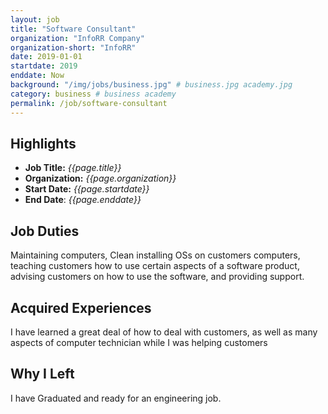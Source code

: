 ```yaml
---
layout: job
title: "Software Consultant"
organization: "InfoRR Company"
organization-short: "InfoRR"
date: 2019-01-01
startdate: 2019
enddate: Now
background: "/img/jobs/business.jpg" # business.jpg academy.jpg
category: business # business academy
permalink: /job/software-consultant
---
```


## Highlights

- **Job Title:** _{{page.title}}_
- **Organization:** _{{page.organization}}_
- **Start Date:** _{{page.startdate}}_
- **End Date**: _{{page.enddate}}_

## Job Duties

Maintaining computers, Clean installing OSs on customers computers, teaching customers how to use certain aspects of a software product, advising customers on how to use the software, and providing support.

## Acquired Experiences

I have learned a great deal of how to deal with customers, as well as many aspects of computer technician while I was helping customers

## Why I Left

I have Graduated and ready for an engineering job.
